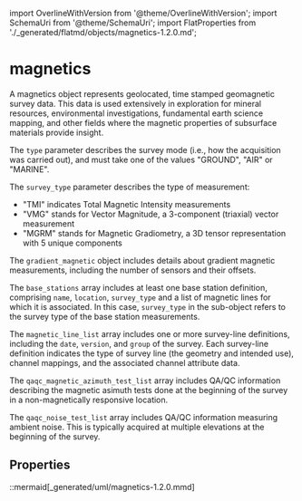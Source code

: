 import OverlineWithVersion from '@theme/OverlineWithVersion';
import SchemaUri from '@theme/SchemaUri';
import FlatProperties from './_generated/flatmd/objects/magnetics-1.2.0.md';

<OverlineWithVersion title="Geoscience Objects" version="1.2.0" badge="supported" />

# magnetics

<SchemaUri uri="schema/objects/magnetics/1.2.0/magnetics.schema.json" />

A magnetics object represents geolocated, time stamped geomagnetic survey data. This data is used extensively in exploration for mineral resources, environmental investigations, fundamental earth science mapping, and other fields where the magnetic properties of subsurface materials provide insight.

The `type` parameter describes the survey mode (i.e., how the acquisition was carried out), and must take one of the values "GROUND", "AIR" or "MARINE".

The `survey_type` parameter describes the type of measurement:

- "TMI" indicates Total Magnetic Intensity measurements
- "VMG" stands for Vector Magnitude, a 3-component (triaxial) vector measurement
- "MGRM" stands for Magnetic Gradiometry, a 3D tensor representation with 5 unique components

The `gradient_magnetic` object includes details about gradient magnetic measurements, including the number of sensors and their offsets.

The `base_stations` array includes at least one base station definition, comprising `name`, `location`, `survey_type` and a list of magnetic lines for which it is associated. In this case, `survey_type` in the sub-object refers to the survey type of the base station measurements.

The `magnetic_line_list` array includes one or more survey-line definitions, including the `date`, `version`, and `group` of the survey. Each survey-line definition indicates the type of survey line (the geometry and intended use), channel mappings, and the associated channel attribute data.

The `qaqc_magnetic_azimuth_test_list` array includes QA/QC information describing the magnetic asimuth tests done at the beginning of the survey in a non-magnetically responsive location.

The `qaqc_noise_test_list` array includes QA/QC information measuring ambient noise. This is typically acquired at multiple elevations at the beginning of the survey.

## Properties

<FlatProperties />

::mermaid[_generated/uml/magnetics-1.2.0.mmd]
